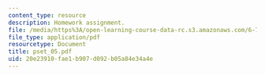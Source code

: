 ```yaml
---
content_type: resource
description: Homework assignment.
file: /media/https%3A/open-learning-course-data-rc.s3.amazonaws.com/6-781j-submicrometer-and-nanometer-technology-spring-2006/20e23910fae1b907d092b05a84e34a4e_pset_05.pdf
file_type: application/pdf
resourcetype: Document
title: pset_05.pdf
uid: 20e23910-fae1-b907-d092-b05a84e34a4e
---
```

